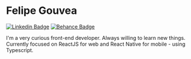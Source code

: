 # Felipe Gouvea
[![Linkedin Badge](https://img.shields.io/badge/-Felipe%20Gouvea-blue?style=flat-square&labelColor=blue&logo=twitter&logoColor=white&link=https://linkedin.com/in/fgouvea10)](https://linkedin.com/in/fgouvea10) 
[![Behance Badge](https://img.shields.io/badge/-gouvea-blue?style=flat-square&labelColor=blue&logo=behance&logoColor=white&link=https://behance.net/gouvea)](https://linkedin.com/in/fgouvea10)

I'm a very curious front-end developer. Always willing to learn new things. Currently focused on ReactJS for web and React Native for mobile - using Typescript.
